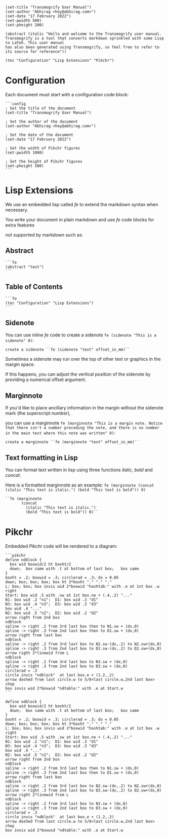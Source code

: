 ```config
(set-title "Transmogrify User Manual") 
(set-author "Abhirag <hey@abhirag.com>")
(set-date "17 February 2022") 
(set-pwidth 500) 
(set-pheight 200)
```

```fe
(abstract (italic "Hello and welcome to the Transmogrify user manual. 
Transmogrify is a tool that converts markdown sprinkled with some Lisp to LaTeX. This user manual 
has also been generated using Transmogrify, so feel free to refer to its source for reference"))
```

```fe
(toc "Configuration" "Lisp Extensions" "Pikchr")
```

# Configuration

Each document must start with a configuration code block:

`````
```config
; Set the title of the document
(set-title "Transmogrify User Manual")

; Set the author of the document 
(set-author "Abhirag <hey@abhirag.com>")

; Set the date of the document
(set-date "17 February 2022")

; Set the width of Pikchr figures 
(set-pwidth 1000)

; Set the height of Pikchr figures 
(set-pheight 500)
```
`````

# Lisp Extensions

We use an embedded lisp called _fe_ to extend the markdown syntax when necessary. 

You write your document in plain markdown and use _fe_ code blocks for extra features 

not supported by markdown such as:

## Abstract

`````
```fe
(abstract "text")
```
`````

## Table of Contents

`````
```fe
(toc "Configuration" "Lisp Extensions")
```
`````

## Sidenote
You can use inline _fe_ code to create a sidenote ``fe (sidenote "This is a sidenote" 0)``:
```
create a sidenote ``fe (sidenote "text" offset_in_mm)``
```
Sometimes a sidenote may run over the top of other text or graphics in the margin space.

If this happens, you can adjust the vertical position of the sidenote by providing a numerical offset argument.

## Marginnote
If you'd like to place ancillary information in the margin without the sidenote mark (the superscript number), 

you can use a marginnote ``fe (marginnote "This is a margin note. Notice that there isn't a number preceding the note,
and there is no number in the main text where this note was written" 0)``:
```
create a marginnote ``fe (marginnote "text" offset_in_mm)``
```

## Text formatting in Lisp
You can format text written in lisp using three functions _italic_, _bold_ and _concat_.

Here is a formatted marginnote as an example: ``fe (marginnote (concat (italic "This text is italic.") (bold "This text is bold")) 0)``
```
``fe (marginnote 
       (concat 
         (italic "This text is italic.") 
         (bold "This text is bold")) 0)``
```

# Pikchr
Embedded _Pikchr_ code will be rendered to a diagram:
`````
```pikchr
define ndblock {
  box wid boxwid/2 ht boxht/2
  down;  box same with .t at bottom of last box;   box same
}
boxht = .2; boxwid = .3; circlerad = .3; dx = 0.05
down; box; box; box; box ht 3*boxht "." "." "."
L: box; box; box invis wid 2*boxwid "hashtab:" with .e at 1st box .w
right
Start: box wid .5 with .sw at 1st box.ne + (.4,.2) "..."
N1: box wid .2 "n1";  D1: box wid .3 "d1"
N3: box wid .4 "n3";  D3: box wid .3 "d3"
box wid .4 "..."
N2: box wid .5 "n2";  D2: box wid .2 "d2"
arrow right from 2nd box
ndblock
spline -> right .2 from 3rd last box then to N1.sw + (dx,0)
spline -> right .3 from 2nd last box then to D1.sw + (dx,0)
arrow right from last box
ndblock
spline -> right .2 from 3rd last box to N2.sw-(dx,.2) to N2.sw+(dx,0)
spline -> right .3 from 2nd last box to D2.sw-(dx,.2) to D2.sw+(dx,0)
arrow right 2*linewid from L
ndblock
spline -> right .2 from 3rd last box to N3.sw + (dx,0)
spline -> right .3 from 2nd last box to D3.sw + (dx,0)
circlerad = .3
circle invis "ndblock"  at last box.e + (1.2,.2)
arrow dashed from last circle.w to 5/8<last circle.w,2nd last box> chop
box invis wid 2*boxwid "ndtable:" with .e at Start.w
```
`````

```pikchr
define ndblock {
  box wid boxwid/2 ht boxht/2
  down;  box same with .t at bottom of last box;   box same
}
boxht = .2; boxwid = .3; circlerad = .3; dx = 0.05
down; box; box; box; box ht 3*boxht "." "." "."
L: box; box; box invis wid 2*boxwid "hashtab:" with .e at 1st box .w
right
Start: box wid .5 with .sw at 1st box.ne + (.4,.2) "..."
N1: box wid .2 "n1";  D1: box wid .3 "d1"
N3: box wid .4 "n3";  D3: box wid .3 "d3"
box wid .4 "..."
N2: box wid .5 "n2";  D2: box wid .2 "d2"
arrow right from 2nd box
ndblock
spline -> right .2 from 3rd last box then to N1.sw + (dx,0)
spline -> right .3 from 2nd last box then to D1.sw + (dx,0)
arrow right from last box
ndblock
spline -> right .2 from 3rd last box to N2.sw-(dx,.2) to N2.sw+(dx,0)
spline -> right .3 from 2nd last box to D2.sw-(dx,.2) to D2.sw+(dx,0)
arrow right 2*linewid from L
ndblock
spline -> right .2 from 3rd last box to N3.sw + (dx,0)
spline -> right .3 from 2nd last box to D3.sw + (dx,0)
circlerad = .3
circle invis "ndblock"  at last box.e + (1.2,.2)
arrow dashed from last circle.w to 5/8<last circle.w,2nd last box> chop
box invis wid 2*boxwid "ndtable:" with .e at Start.w
```

